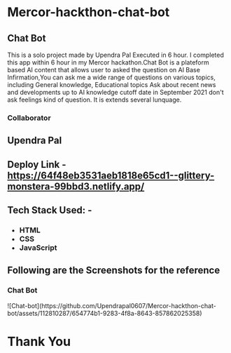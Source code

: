 # Mercor-hackthon-chat-bot

<!-- # fearful-doll-6867 -->

<h2>Chat Bot</h2>
This is a solo project made by Upendra Pal Executed in 6 hour.
I completed this app within 6 hour in my Mercor hackathon.Chat Bot is a plateform based AI content that allows user to asked the question on AI Base Infirmation,You can ask me a wide range of questions on various topics, including General knowledge, Educational topics Ask about recent news and developments up to AI knowledge cutoff date in September 2021 don't ask feelings kind of question. It is extends several lunquage.

<h3>Collaborator<h3>
<h2>Upendra Pal<h2>


Deploy Link - https://64f48eb3531aeb1818e65cd1--glittery-monstera-99bbd3.netlify.app/

<h2>Tech Stack Used: -<h3>
<ul>
<li>HTML</li>
<li>CSS</li>
<li>JavaScript </li>
</ul>

<h2>Following are the Screenshots for the reference</h2>
<h3>Chat Bot</h3>
![Chat-bot](https://github.com/Upendrapal0607/Mercor-hackthon-chat-bot/assets/112810287/654774b1-9283-4f8a-8643-857862025358)

# Thank You
